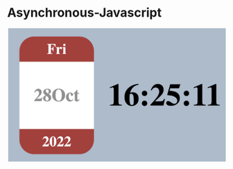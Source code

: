 # Asynchronous-Javascript
![Example of my work](assets/Screenshot%202022-10-28%20at%2016.25.11.png)
